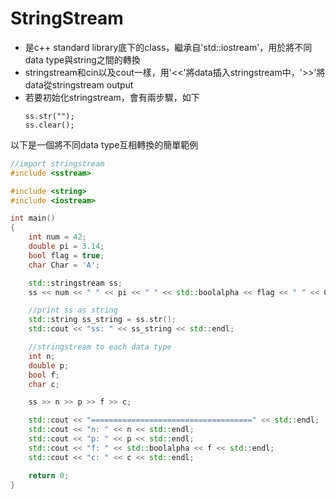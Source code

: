 # StringStream
* 是c++ standard library底下的class，繼承自'std::iostream'，用於將不同data type與string之間的轉換
* stringstream和cin以及cout一樣，用'<<'將data插入stringstream中，'>>'將data從stringstream output
* 若要初始化stringstream，會有兩步驟，如下
  ```
  ss.str("");
  ss.clear();
  ```

以下是一個將不同data type互相轉換的簡單範例
```cpp
//import stringstream
#include <sstream>

#include <string>
#include <iostream>

int main()
{
	int num = 42;
	double pi = 3.14;
	bool flag = true;
	char Char = 'A';

	std::stringstream ss;
	ss << num << " " << pi << " " << std::boolalpha << flag << " " << Char;

	//print ss as string
	std::string ss_string = ss.str();
	std::cout << "ss: " << ss_string << std::endl;

	//stringstream to each data type
	int n;
	double p;
	bool f;
	char c;

	ss >> n >> p >> f >> c;

	std::cout << "====================================" << std::endl;
	std::cout << "n: " << n << std::endl;
	std::cout << "p: " << p << std::endl;
	std::cout << "f: " << std::boolalpha << f << std::endl;
	std::cout << "c: " << c << std::endl;

	return 0;
}
```
